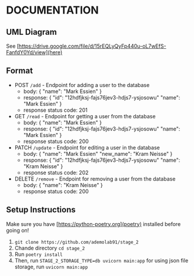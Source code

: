 # DOCUMENTATION

## UML Diagram

See [https://drive.google.com/file/d/15rEQLyQyFp440u-oL7wEfS-FanfdY0Yd/view](here)

## Format

- POST `/add` - Endpoint for adding a user to the database
  - body: {
    "name": "Mark Essien"
    }
  - response: {
    "id": "12hdfjksj-fajs76jev3-hdjs7-ysjosowu"
    "name": "Mark Essien"
    }
  - response status code: 201
- GET `/read` - Endpoint for getting a user from the database
  - body: {
    "name": "Mark Essien"
    }
  - response: {
    "id": "12hdfjksj-fajs76jev3-hdjs7-ysjosowu"
    "name": "Mark Essien"
    }
  - response status code: 200
- PATCH `/update` - Endpoint for editing a user in the database
  - body: {
    "name": "Mark Essien"
    "new_name": "Kram Neisse"
    }
  - response: {
    "id": "12hdfjksj-fajs76jev3-hdjs7-ysjosowu"
    "name": "Kram Neisse"
    }
  - response status code: 202
- DELETE `/remove` - Endpoint for removing a user from the database
  - body: {
    "name": "Kram Neisse"
    }
  - response status code: 200

## Setup Instructions

Make sure you have [https://python-poetry.org](poetry) installed before going on!

1. `git clone https://github.com/ademolab91/stage_2`
2. Chande directory `cd stage_2`
3. Run `poetry install`
4. Then, run `STAGE_2_STORAGE_TYPE=db uvicorn main:app` for using json file storage, run `uvicorn main:app`
